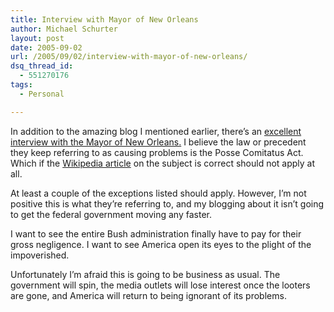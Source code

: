 ```yaml
---
title: Interview with Mayor of New Orleans
author: Michael Schurter
layout: post
date: 2005-09-02
url: /2005/09/02/interview-with-mayor-of-new-orleans/
dsq_thread_id:
  - 551270176
tags:
  - Personal

---
```

In addition to the amazing blog I mentioned earlier, there&#8217;s an [excellent interview with the Mayor of New Orleans.][1] I believe the law or precedent they keep referring to as causing problems is the Posse Comitatus Act. Which if the [Wikipedia article][2] on the subject is correct should not apply at all.

At least a couple of the exceptions listed should apply. However, I&#8217;m not positive this is what they&#8217;re referring to, and my blogging about it isn&#8217;t going to get the federal government moving any faster.

I want to see the entire Bush administration finally have to pay for their gross negligence. I want to see America open its eyes to the plight of the impoverished.

Unfortunately I&#8217;m afraid this is going to be business as usual. The government will spin, the media outlets will lose interest once the looters are gone, and America will return to being ignorant of its problems.

 [1]: http://edition.cnn.com/2005/US/09/02/nagin.transcript/
 [2]: http://en.wikipedia.org/wiki/Posse_Comitatus_Act